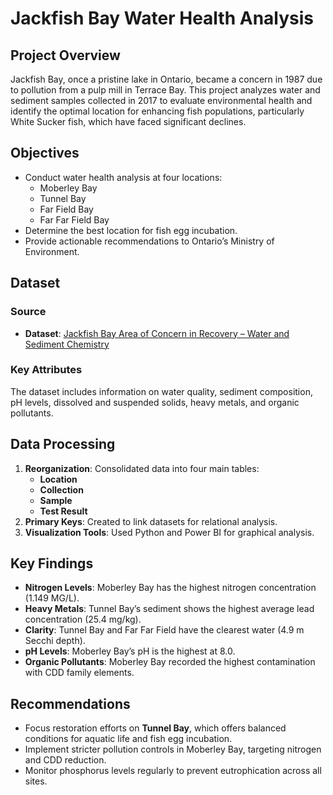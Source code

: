 # Jackfish Bay Water Health Analysis

## Project Overview
Jackfish Bay, once a pristine lake in Ontario, became a concern in 1987 due to pollution from a pulp mill in Terrace Bay. This project analyzes water and sediment samples collected in 2017 to evaluate environmental health and identify the optimal location for enhancing fish populations, particularly White Sucker fish, which have faced significant declines.

## Objectives
- Conduct water health analysis at four locations:
  - Moberley Bay
  - Tunnel Bay
  - Far Field Bay
  - Far Far Field Bay
- Determine the best location for fish egg incubation.
- Provide actionable recommendations to Ontario’s Ministry of Environment.

## Dataset
### Source
- **Dataset**: [Jackfish Bay Area of Concern in Recovery – Water and Sediment Chemistry](https://data.ontario.ca/dataset/jackfish-bay-area-of-concern-in-recovery-water-and-sediment-chemistry/resource/0b2495bc-8522-4ef9-9c87-fa627f7cabe9)

### Key Attributes
The dataset includes information on water quality, sediment composition, pH levels, dissolved and suspended solids, heavy metals, and organic pollutants.

## Data Processing
1. **Reorganization**: Consolidated data into four main tables:
   - **Location**
   - **Collection**
   - **Sample**
   - **Test Result**
2. **Primary Keys**: Created to link datasets for relational analysis.
3. **Visualization Tools**: Used Python and Power BI for graphical analysis.

## Key Findings
- **Nitrogen Levels**: Moberley Bay has the highest nitrogen concentration (1.149 MG/L).
- **Heavy Metals**: Tunnel Bay’s sediment shows the highest average lead concentration (25.4 mg/kg).
- **Clarity**: Tunnel Bay and Far Far Field have the clearest water (4.9 m Secchi depth).
- **pH Levels**: Moberley Bay’s pH is the highest at 8.0.
- **Organic Pollutants**: Moberley Bay recorded the highest contamination with CDD family elements.

## Recommendations
- Focus restoration efforts on **Tunnel Bay**, which offers balanced conditions for aquatic life and fish egg incubation.
- Implement stricter pollution controls in Moberley Bay, targeting nitrogen and CDD reduction.
- Monitor phosphorus levels regularly to prevent eutrophication across all sites.

